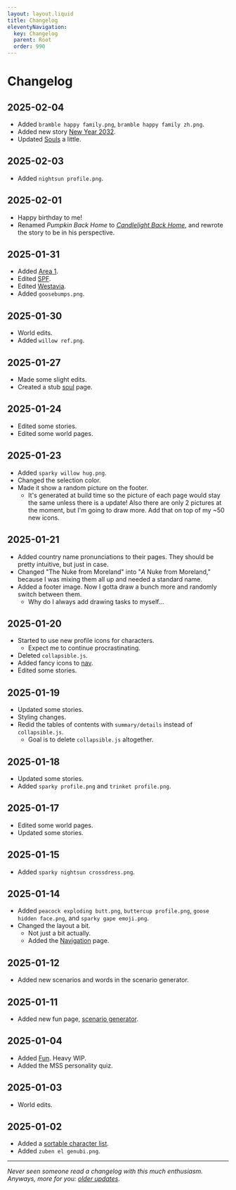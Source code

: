 ```yaml
---
layout: layout.liquid
title: Changelog
eleventyNavigation:
  key: Changelog
  parent: Root
  order: 990
---
```


# Changelog

## 2025-02-04

- Added `bramble happy family.png`, `bramble happy family zh.png`.
- Added new story [New Year 2032](/stories/new-year-2032/).
- Updated [Souls](/world/souls/) a little.

## 2025-02-03

- Added `nightsun profile.png`.

## 2025-02-01

- Happy birthday to me!
- Renamed *Pumpkin Back Home* to [*Candlelight Back Home*](/stories/candlelight-back-home/), and rewrote the story to be in his perspective.

## 2025-01-31

- Added [Area 1](/world/westavia/area-1/).
- Edited [SPF](/world/westavia/spf/).
- Edited [Westavia](/world/westavia/).
- Added `goosebumps.png`.

## 2025-01-30

- World edits.
- Added `willow ref.png`.

## 2025-01-27

- Made some slight edits.
- Created a stub [soul](/world/souls/) page.

## 2025-01-24

- Edited some stories.
- Edited some world pages.

## 2025-01-23

- Added `sparky willow hug.png`.
- Changed the selection color.
- Made it show a random picture on the footer.
  - It's generated at build time so the picture of each page would stay the same unless there is a update! Also there are only 2 pictures at the moment, but I'm going to draw more. Add that on top of my ~50 new icons.

## 2025-01-21

- Added country name pronunciations to their pages. They should be pretty intuitive, but just in case.
- Changed "The Nuke from Moreland" into "*A* Nuke from Moreland," because I was mixing them all up and needed a standard name.
- Added a footer image. Now I gotta draw a bunch more and randomly switch between them.
  - Why do I always add drawing tasks to myself…

## 2025-01-20

- Started to use new profile icons for characters.
  - Expect me to continue procrastinating.
- Deleted `collapsible.js`.
- Added fancy icons to [nav](/nav/).
- Edited some stories.

## 2025-01-19

- Updated some stories.
- Styling changes.
- Redid the tables of contents with `summary/details` instead of `collapsible.js`.
  - Goal is to delete `collapsible.js` altogether.

## 2025-01-18

- Updated some stories.
- Added `sparky profile.png` and `trinket profile.png`.

## 2025-01-17

- Edited some world pages.
- Updated some stories.

## 2025-01-15

- Added `sparky nightsun crossdress.png`.

## 2025-01-14

- Added `peacock exploding butt.png`, `buttercup profile.png`, `goose hidden face.png`, and `sparky gape emoji.png`.
- Changed the layout a bit.
  - Not just a bit actually.
  - Added the [Navigation](/nav/) page.

## 2025-01-12

- Added new scenarios and words in the scenario generator.

## 2025-01-11

- Added new fun page, [scenario generator](/fun/scenarios/).

## 2025-01-04

- Added [Fun](/fun/). Heavy WIP.
- Added the MSS personality quiz.

## 2025-01-03

- World edits.

## 2025-01-02

- Added a [sortable character list](/characters/list/).
- Added `zuben el genubi.png`.

---

*Never seen someone read a changelog with this much enthusiasm. Anyways, more for you: [older updates](old/).*
